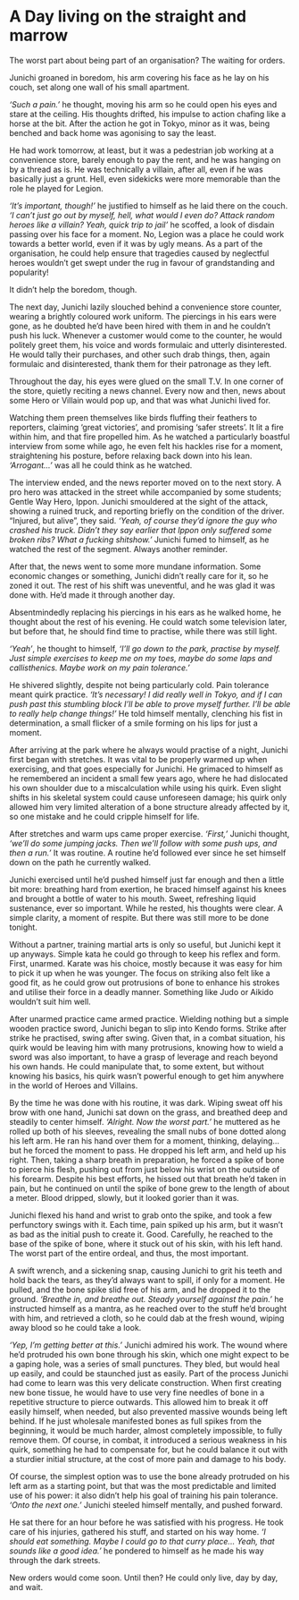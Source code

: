 # A Day living on the straight and marrow

The worst part about being part of an organisation? The waiting for orders.

Junichi groaned in boredom, his arm covering his face as he lay on his couch, set along one wall of his small apartment.

*‘Such a pain.’* he thought, moving his arm so he could open his eyes and stare at the ceiling. His thoughts drifted, his impulse to action chafing like a horse at the bit. After the action he got in Tokyo, minor as it was, being benched and back home was agonising to say the least.

He had work tomorrow, at least, but it was a pedestrian job working at a convenience store, barely enough to pay the rent, and he was hanging on by a thread as is. He was technically a villain, after all, even if he was basically just a grunt. Hell, even sidekicks were more memorable than the role he played for Legion.

*‘It’s important, though!’* he justified to himself as he laid there on the couch. *‘I can’t just go out by myself, hell, what would I even do? Attack random heroes like a villain? Yeah, quick trip to jail’* he scoffed, a look of disdain passing over his face for a moment. No, Legion was a place he could work towards a better world, even if it was by ugly means. As a part of the organisation, he could help ensure that tragedies caused by neglectful heroes wouldn’t get swept under the rug in favour of grandstanding and popularity!

It didn’t help the boredom, though.

The next day, Junichi lazily slouched behind a convenience store counter, wearing a brightly coloured work uniform. The piercings in his ears were gone, as he doubted he’d have been hired with them in and he couldn’t push his luck. Whenever a customer would come to the counter, he would politely greet them, his voice and words formulaic and utterly disinterested. He would tally their purchases, and other such drab things, then, again formulaic and disinterested, thank them for their patronage as they left.

Throughout the day, his eyes were glued on the small T.V. In one corner of the store, quietly reciting a news channel. Every now and then, news about some Hero or Villain would pop up, and that was what Junichi lived for.

Watching them preen themselves like birds fluffing their feathers to reporters, claiming ‘great victories’, and promising ‘safer streets’. It lit a fire within him, and that fire propelled him. As he watched a particularly boastful interview from some while ago, he even felt his hackles rise for a moment, straightening his posture, before relaxing back down into his lean. *‘Arrogant…’* was all he could think as he watched.

The interview ended, and the news reporter moved on to the next story. A pro hero was attacked in the street while accompanied by some students; Gentle Way Hero, Ippon. Junichi smouldered at the sight of the attack, showing a ruined truck, and reporting briefly on the condition of the driver. “Injured, but alive”, they said. *‘Yeah, of course they’d ignore the guy who crashed his truck. Didn’t they say earlier that Ippon only suffered some broken ribs? What a fucking shitshow.’* Junichi fumed to himself, as he watched the rest of the segment. Always another reminder.

After that, the news went to some more mundane information. Some economic changes or something, Junichi didn’t really care for it, so he zoned it out. The rest of his shift was uneventful, and he was glad it was done with. He’d made it through another day.

Absentmindedly replacing his piercings in his ears as he walked home, he thought about the rest of his evening. He could watch some television later, but before that, he should find time to practise, while there was still light.

*‘Yeah’*, he thought to himself, *‘I’ll go down to the park, practise by myself. Just simple exercises to keep me on my toes, maybe do some laps and callisthenics. Maybe work on my pain tolerance.’*

He shivered slightly, despite not being particularly cold. Pain tolerance meant quirk practice. *‘It’s necessary! I did really well in Tokyo, and if I can push past this stumbling block I’ll be able to prove myself further. I’ll be able to really help change things!’* He told himself mentally, clenching his fist in determination, a small flicker of a smile forming on his lips for just a moment.


After arriving at the park where he always would practise of a night, Junichi first began with stretches. It was vital to be properly warmed up when exercising, and that goes especially for Junichi. He grimaced to himself as he remembered an incident a small few years ago, where he had dislocated his own shoulder due to a miscalculation while using his quirk. Even slight shifts in his skeletal system could cause unforeseen damage; his quirk only allowed him very limited alteration of a bone structure already affected by it, so one mistake and he could cripple himself for life.

After stretches and warm ups came proper exercise. *‘First,’* Junichi thought, *‘we’ll do some jumping jacks. Then we’ll follow with some push ups, and then a run.’* It was routine. A routine he’d followed ever since he set himself down on the path he currently walked.

Junichi exercised until he’d pushed himself just far enough and then a little bit more: breathing hard from exertion, he braced himself against his knees and brought a bottle of water to his mouth. Sweet, refreshing liquid sustenance, ever so important. While he rested, his thoughts were clear. A simple clarity, a moment of respite. But there was still more to be done tonight. 

Without a partner, training martial arts is only so useful, but Junichi kept it up anyways. Simple kata he could go through to keep his reflex and form. First, unarmed. Karate was his choice, mostly because it was easy for him to pick it up when he was younger. The focus on striking also felt like a good fit, as he could grow out protrusions of bone to enhance his strokes and utilise their force in a deadly manner. Something like Judo or Aikido wouldn’t suit him well.

After unarmed practice came armed practice. Wielding nothing but a simple wooden practice sword, Junichi began to slip into Kendo forms. Strike after strike he practised, swing after swing. Given that, in a combat situation, his quirk would be leaving him with many protrusions, knowing how to wield a sword was also important, to have a grasp of leverage and reach beyond his own hands. He could manipulate that, to some extent, but without knowing his basics, his quirk wasn’t powerful enough to get him anywhere in the world of Heroes and Villains.

By the time he was done with his routine, it was dark. Wiping sweat off his brow with one hand, Junichi sat down on the grass, and breathed deep and steadily to center himself. *‘Alright. Now the worst part.’* he muttered as he rolled up both of his sleeves, revealing the small nubs of bone dotted along his left arm. He ran his hand over them for a moment, thinking, delaying… but he forced the moment to pass. He dropped his left arm, and held up his right. Then, taking a sharp breath in preparation, he forced a spike of bone to pierce his flesh, pushing out from just below his wrist on the outside of his forearm. Despite his best efforts, he hissed out that breath he’d taken in pain, but he continued on until the spike of bone grew to the length of about a meter. Blood dripped, slowly, but it looked gorier than it was. 

Junichi flexed his hand and wrist to grab onto the spike, and took a few perfunctory swings with it. Each time, pain spiked up his arm, but it wasn’t as bad as the initial push to create it. Good. Carefully, he reached to the base of the spike of bone, where it stuck out of his skin, with his left hand. The worst part of the entire ordeal, and thus, the most important.

A swift wrench, and a sickening snap, causing Junichi to grit his teeth and hold back the tears, as they’d always want to spill, if only for a moment. He pulled, and the bone spike slid free of his arm, and he dropped it to the ground. *‘Breathe in, and breathe out. Steady yourself against the pain.’* he instructed himself as a mantra, as he reached over to the stuff he’d brought with him, and retrieved a cloth, so he could dab at the fresh wound, wiping away blood so he could take a look.

*‘Yep, I’m getting better at this.’* Junichi admired his work. The wound where he’d protruded his own bone through his skin, which one might expect to be a gaping hole, was a series of small punctures. They bled, but would heal up easily, and could be staunched just as easily. Part of the process Junichi had come to learn was this very delicate construction. When first creating new bone tissue, he would have to use very fine needles of bone in a repetitive structure to pierce outwards. This allowed him to break it off easily himself, when needed, but also prevented massive wounds being left behind. If he just wholesale manifested bones as full spikes from the beginning, it would be much harder, almost completely impossible, to fully remove them. Of course, in combat, it introduced a serious weakness in his quirk, something he had to compensate for, but he could balance it out with a sturdier initial structure, at the cost of more pain and damage to his body.

Of course, the simplest option was to use the bone already protruded on his left arm as a starting point, but that was the most predictable and limited use of his power: it also didn’t help his goal of training his pain tolerance. *‘Onto the next one.’* Junichi steeled himself mentally, and pushed forward.

He sat there for an hour before he was satisfied with his progress. He took care of his injuries, gathered his stuff, and started on his way home. *‘I should eat something. Maybe I could go to that curry place… Yeah, that sounds like a good idea.’* he pondered to himself as he made his way through the dark streets.

New orders would come soon. Until then? He could only live, day by day, and wait.